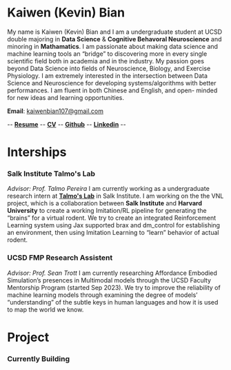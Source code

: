 # Kaiwen (Kevin) Bian

My name is Kaiwen (Kevin) Bian and I am a undergraduate student at UCSD double majoring in **Data Science** & **Cognitive Behavoral Neuroscience** and minoring in **Mathamatics**. I am passionate about making data science and machine learning tools an “bridge” to discovering more in every single scientific field both in academia and in the industry. My passion goes beyond Data Science into fields of Neuroscience, Biology, and Exercise Physiology. I am extremely interested in the intersection between Data Science and Neuroscience for developing systems/algorithms with better performances. I am fluent in both Chinese and English, and open- minded for new ideas and learning opportunities.

**Email**: [kaiwenbian107@gmail.com](kaiwenbian107@gmail.com)

-- [**Resume**](assets/Kaiwen%20Bian%20Resume%202024:2:14.pdf) -- [**CV**](assets/Kaiwen%20Bian%20CV%202024:Feb:12.pdf) -- [**Github**](https://github.com/KevinBian107) -- [**Linkedin**](https://www.linkedin.com/in/kbian107/) --

# Interships
### Salk Institute Talmo's Lab
_Advisor: Prof. Talmo Pereira_
I am currently working as a undergraduate research intern at [**Talmo's Lab**](https://talmolab.org/) in Salk Institute. I am working on the the VNL project, which is a collaboration between **Salk Institute** and **Harvard University** to create a working Imitation/RL pipeline for generating the “brains” for a virtual rodent. We try to create an integrated Reinforcement Learning system using Jax supported brax and dm_control for establishing an environment, then using Imitation Learning to “learn” behavior of actual rodent.

### UCSD FMP Research Assistent
_Advisor: Prof. Sean Trott_
I am currently researching Affordance Embodied Simulation’s presences in Multimodal models through the UCSD Faculty Mentorship Program (started Sep 2023). We try to improve the reliability of machine learning models through examining the degree of models’ “understanding” of the subtle keys in human languages and how it is used to map the world we know.

# Project
### Currently Building
